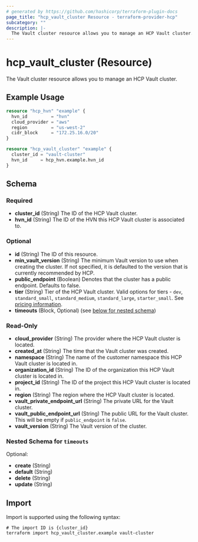 ```yaml
---
# generated by https://github.com/hashicorp/terraform-plugin-docs
page_title: "hcp_vault_cluster Resource - terraform-provider-hcp"
subcategory: ""
description: |-
  The Vault cluster resource allows you to manage an HCP Vault cluster.
---
```


# hcp_vault_cluster (Resource)

The Vault cluster resource allows you to manage an HCP Vault cluster.

## Example Usage

```terraform
resource "hcp_hvn" "example" {
  hvn_id         = "hvn"
  cloud_provider = "aws"
  region         = "us-west-2"
  cidr_block     = "172.25.16.0/20"
}

resource "hcp_vault_cluster" "example" {
  cluster_id = "vault-cluster"
  hvn_id     = hcp_hvn.example.hvn_id
}
```

<!-- schema generated by tfplugindocs -->
## Schema

### Required

- **cluster_id** (String) The ID of the HCP Vault cluster.
- **hvn_id** (String) The ID of the HVN this HCP Vault cluster is associated to.

### Optional

- **id** (String) The ID of this resource.
- **min_vault_version** (String) The minimum Vault version to use when creating the cluster. If not specified, it is defaulted to the version that is currently recommended by HCP.
- **public_endpoint** (Boolean) Denotes that the cluster has a public endpoint. Defaults to false.
- **tier** (String) Tier of the HCP Vault cluster. Valid options for tiers - `dev`, `standard_small`, `standard_medium`, `standard_large`, `starter_small`. See [pricing information](https://cloud.hashicorp.com/pricing/vault).
- **timeouts** (Block, Optional) (see [below for nested schema](#nestedblock--timeouts))

### Read-Only

- **cloud_provider** (String) The provider where the HCP Vault cluster is located.
- **created_at** (String) The time that the Vault cluster was created.
- **namespace** (String) The name of the customer namespace this HCP Vault cluster is located in.
- **organization_id** (String) The ID of the organization this HCP Vault cluster is located in.
- **project_id** (String) The ID of the project this HCP Vault cluster is located in.
- **region** (String) The region where the HCP Vault cluster is located.
- **vault_private_endpoint_url** (String) The private URL for the Vault cluster.
- **vault_public_endpoint_url** (String) The public URL for the Vault cluster. This will be empty if `public_endpoint` is `false`.
- **vault_version** (String) The Vault version of the cluster.

<a id="nestedblock--timeouts"></a>
### Nested Schema for `timeouts`

Optional:

- **create** (String)
- **default** (String)
- **delete** (String)
- **update** (String)

## Import

Import is supported using the following syntax:

```shell
# The import ID is {cluster_id}
terraform import hcp_vault_cluster.example vault-cluster
```
